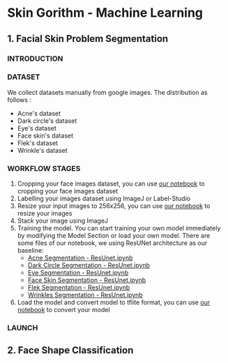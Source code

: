 # Skin Gorithm - Machine Learning

## 1. Facial Skin Problem Segmentation

### INTRODUCTION

### DATASET
We collect datasets manually from google images. The distribution as follows :
- Acne's dataset 
- Dark circle's dataset 
- Eye's dataset 
- Face skin's dataset 
- Flek's dataset 
- Wrinkle's dataset

### WORKFLOW STAGES
1. Cropping your face images dataset, you can use [our notebook](https://github.com/Skingorithm/Capstone_Bangkit/blob/Machine-Learning/Cropping%20Face%20Images.ipynb) to cropping your face images dataset 
2. Labelling your images dataset using ImageJ or Label-Studio
3. Resize your input images to 256x256, you can use [our notebook](https://github.com/Skingorithm/Capstone_Bangkit/blob/Machine-Learning/Resize%20Image%20to%20256x256.ipynb) to resize your images
4. Stack your image using ImageJ 
5. Training the model. You can start training your own model immediately by modifying the Model Section or load your own model. There are some files of our notebook, we using ResUNet architecture as our baseline:
   - [Acne Segmentation - ResUnet.ipynb](https://github.com/Skingorithm/Capstone_Bangkit/blob/Machine-Learning/Acne%20Skin%20Segmentation/Acne%20Segmentation%20-%20ResUnet.ipynb)
   - [Dark Circle Segmentation - ResUnet.ipynb](https://github.com/Skingorithm/Capstone_Bangkit/blob/Machine-Learning/Dark%20Circle%20Segmentation/Dark%20Circle%20Segmentation%20-%20ResUnet.ipynb)
   - [Eye Segmentation - ResUnet.ipynb](https://github.com/Skingorithm/Capstone_Bangkit/blob/Machine-Learning/Eye%20Segmentation/Eye%20Segmentation%20-%20ResUnet.ipynb)
   - [Face Skin Segmentation - ResUnet.ipynb](https://github.com/Skingorithm/Capstone_Bangkit/blob/Machine-Learning/Face%20Skin%20Segmentation/Face%20Skin%20Segmentation%20-%20ResUnet.ipynb)
   - [Flek Segmentation - ResUnet.ipynb](https://github.com/Skingorithm/Capstone_Bangkit/blob/Machine-Learning/Flek%20Segmentation/Flek%20Segmentation%20-%20ResUnet.ipynb)
   - [Wrinkles Segmentation - ResUnet.ipynb](https://github.com/Skingorithm/Capstone_Bangkit/blob/Machine-Learning/Wrinkles%20Segmentation/Wrinkles%20Segmentation%20-%20ResUnet.ipynb)
6. Load the model and convert model to tflite format, you can use [our notebook](https://github.com/Skingorithm/Capstone_Bangkit/blob/Machine-Learning/Load%20and%20Convert%20to%20TFLite.ipynb) to convert your model

### LAUNCH


## 2. Face Shape Classification
